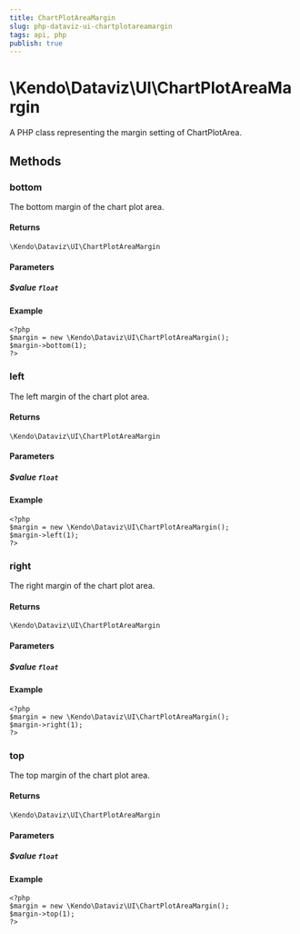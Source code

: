 ```yaml
---
title: ChartPlotAreaMargin
slug: php-dataviz-ui-chartplotareamargin
tags: api, php
publish: true
---
```


# \Kendo\Dataviz\UI\ChartPlotAreaMargin

A PHP class representing the margin setting of ChartPlotArea.


## Methods

### bottom
The bottom margin of the chart plot area.

#### Returns
`\Kendo\Dataviz\UI\ChartPlotAreaMargin`

#### Parameters

##### $value `float`



#### Example 
    <?php
    $margin = new \Kendo\Dataviz\UI\ChartPlotAreaMargin();
    $margin->bottom(1);
    ?>

### left
The left margin of the chart plot area.

#### Returns
`\Kendo\Dataviz\UI\ChartPlotAreaMargin`

#### Parameters

##### $value `float`



#### Example 
    <?php
    $margin = new \Kendo\Dataviz\UI\ChartPlotAreaMargin();
    $margin->left(1);
    ?>

### right
The right margin of the chart plot area.

#### Returns
`\Kendo\Dataviz\UI\ChartPlotAreaMargin`

#### Parameters

##### $value `float`



#### Example 
    <?php
    $margin = new \Kendo\Dataviz\UI\ChartPlotAreaMargin();
    $margin->right(1);
    ?>

### top
The top margin of the chart plot area.

#### Returns
`\Kendo\Dataviz\UI\ChartPlotAreaMargin`

#### Parameters

##### $value `float`



#### Example 
    <?php
    $margin = new \Kendo\Dataviz\UI\ChartPlotAreaMargin();
    $margin->top(1);
    ?>

